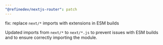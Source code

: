 ```yaml
---
"@refinedev/nextjs-router": patch
---
```


fix: replace `next/*` imports with extensions in ESM builds

Updated imports from `next/*` to `next/*.js` to prevent issues with ESM builds and to ensure correctly importing the module.
